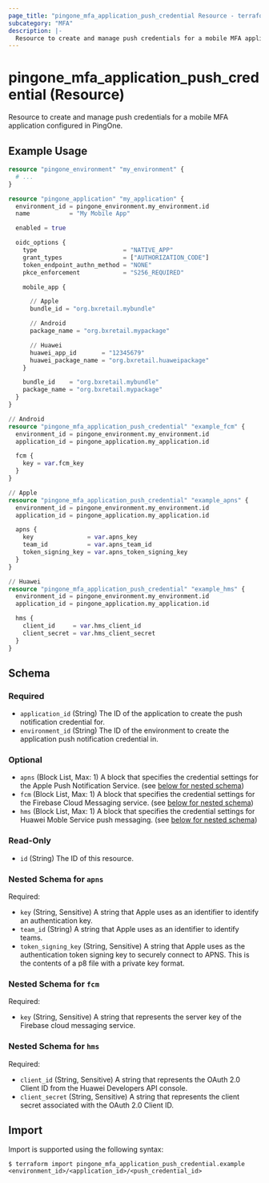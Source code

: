 ```yaml
---
page_title: "pingone_mfa_application_push_credential Resource - terraform-provider-pingone"
subcategory: "MFA"
description: |-
  Resource to create and manage push credentials for a mobile MFA application configured in PingOne.
---
```


# pingone_mfa_application_push_credential (Resource)

Resource to create and manage push credentials for a mobile MFA application configured in PingOne.

## Example Usage

```terraform
resource "pingone_environment" "my_environment" {
  # ...
}

resource "pingone_application" "my_application" {
  environment_id = pingone_environment.my_environment.id
  name           = "My Mobile App"

  enabled = true

  oidc_options {
    type                        = "NATIVE_APP"
    grant_types                 = ["AUTHORIZATION_CODE"]
    token_endpoint_authn_method = "NONE"
    pkce_enforcement            = "S256_REQUIRED"

    mobile_app {

      // Apple
      bundle_id = "org.bxretail.mybundle"

      // Android
      package_name = "org.bxretail.mypackage"

      // Huawei
      huawei_app_id       = "12345679"
      huawei_package_name = "org.bxretail.huaweipackage"
    }

    bundle_id    = "org.bxretail.mybundle"
    package_name = "org.bxretail.mypackage"
  }
}

// Android
resource "pingone_mfa_application_push_credential" "example_fcm" {
  environment_id = pingone_environment.my_environment.id
  application_id = pingone_application.my_application.id

  fcm {
    key = var.fcm_key
  }
}

// Apple
resource "pingone_mfa_application_push_credential" "example_apns" {
  environment_id = pingone_environment.my_environment.id
  application_id = pingone_application.my_application.id

  apns {
    key               = var.apns_key
    team_id           = var.apns_team_id
    token_signing_key = var.apns_token_signing_key
  }
}

// Huawei
resource "pingone_mfa_application_push_credential" "example_hms" {
  environment_id = pingone_environment.my_environment.id
  application_id = pingone_application.my_application.id

  hms {
    client_id     = var.hms_client_id
    client_secret = var.hms_client_secret
  }
}
```

<!-- schema generated by tfplugindocs -->
## Schema

### Required

- `application_id` (String) The ID of the application to create the push notification credential for.
- `environment_id` (String) The ID of the environment to create the application push notification credential in.

### Optional

- `apns` (Block List, Max: 1) A block that specifies the credential settings for the Apple Push Notification Service. (see [below for nested schema](#nestedblock--apns))
- `fcm` (Block List, Max: 1) A block that specifies the credential settings for the Firebase Cloud Messaging service. (see [below for nested schema](#nestedblock--fcm))
- `hms` (Block List, Max: 1) A block that specifies the credential settings for Huawei Moble Service push messaging. (see [below for nested schema](#nestedblock--hms))

### Read-Only

- `id` (String) The ID of this resource.

<a id="nestedblock--apns"></a>
### Nested Schema for `apns`

Required:

- `key` (String, Sensitive) A string that Apple uses as an identifier to identify an authentication key.
- `team_id` (String) A string that Apple uses as an identifier to identify teams.
- `token_signing_key` (String, Sensitive) A string that Apple uses as the authentication token signing key to securely connect to APNS. This is the contents of a p8 file with a private key format.


<a id="nestedblock--fcm"></a>
### Nested Schema for `fcm`

Required:

- `key` (String, Sensitive) A string that represents the server key of the Firebase cloud messaging service.


<a id="nestedblock--hms"></a>
### Nested Schema for `hms`

Required:

- `client_id` (String, Sensitive) A string that represents the OAuth 2.0 Client ID from the Huawei Developers API console.
- `client_secret` (String, Sensitive) A string that represents the client secret associated with the OAuth 2.0 Client ID.

## Import

Import is supported using the following syntax:

```shell
$ terraform import pingone_mfa_application_push_credential.example <environment_id>/<application_id>/<push_credential_id>
```
